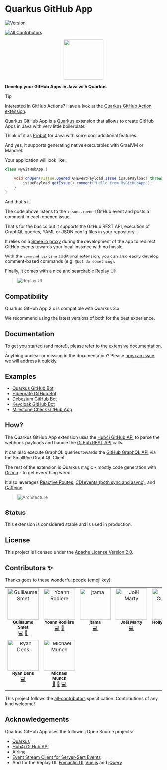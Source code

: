# Quarkus GitHub App

[![Version](https://img.shields.io/maven-central/v/io.quarkiverse.githubapp/quarkus-github-app?logo=apache-maven&style=for-the-badge)](https://central.sonatype.com/artifact/io.quarkiverse.githubapp/quarkus-github-app)
<!-- ALL-CONTRIBUTORS-BADGE:START - Do not remove or modify this section -->
[![All Contributors](https://img.shields.io/badge/all_contributors-9-orange.svg?style=for-the-badge)](#contributors-)
<!-- ALL-CONTRIBUTORS-BADGE:END -->

<p align="center"><img src="https://design.jboss.org/quarkus/bot/final/images/quarkusbot_full.svg" width="128" height="128" /></p>

**Develop your GitHub Apps in Java with Quarkus**

> [!TIP]
> Interested in GitHub Actions? Have a look at the [Quarkus GitHub Action extension](https://github.com/quarkiverse/quarkus-github-action/).

Quarkus GitHub App is a [Quarkus](https://quarkus.io) extension
that allows to create GitHub Apps in Java with very little boilerplate.

Think of it as [Probot](https://probot.github.io) for Java with some cool additional features.

And yes, it supports generating native executables with GraalVM or Mandrel.

Your application will look like:

```java
class MyGitHubApp {

	void onOpen(@Issue.Opened GHEventPayload.Issue issuePayload) throws IOException {
		issuePayload.getIssue().comment("Hello from MyGitHubApp");
	}
}
```

And that's it.

The code above listens to the `issues.opened` GitHub event and posts a comment in each opened issue.

That's for the basics but it supports the GitHub REST API, execution of GraphQL queries, YAML or JSON config files in your repository...

It relies on a [Smee.io proxy](https://smee.io) during the development of the app to redirect GitHub events towards your local instance with no hassle.

With the [`command-airline` additional extension](https://quarkiverse.github.io/quarkiverse-docs/quarkus-github-app/dev/commands.html), you can also easily develop comment-based commands (e.g. `@bot do something`).

Finally, it comes with a nice and searchable Replay UI:

> ![Replay UI](/docs/modules/ROOT/assets/images/replay-ui.png?raw=true "Replay UI")

## Compatibility

Quarkus GitHub App 2.x is compatible with Quarkus 3.x.

We recommend using the latest versions of both for the best experience.

## Documentation

To get you started (and more!), please refer to [the extensive documentation](https://quarkiverse.github.io/quarkiverse-docs/quarkus-github-app/dev/index.html).

Anything unclear or missing in the documentation? Please [open an issue](https://github.com/quarkiverse/quarkus-github-app/issues/new), we will address it quickly.

## Examples

* [Quarkus GitHub Bot](https://github.com/quarkusio/quarkus-github-bot)
* [Hibernate GitHub Bot](https://github.com/hibernate/hibernate-github-bot)
* [Debezium GitHub Bot](https://github.com/debezium/debezium-github-bot)
* [Keycloak GitHub Bot](https://github.com/keycloak/keycloak-github-bot)
* [Milestone Check GitHub App](https://github.com/scholzj/milestone-check)

## How?

The Quarkus GitHub App extension uses the [Hub4j GitHub API](https://github.com/hub4j/github-api)
to parse the webhook payloads and handle the [GitHub REST API](https://docs.github.com/en/rest) calls.

It can also execute GraphQL queries towards the [GitHub GraphQL API](https://docs.github.com/en/graphql) via the SmallRye GraphQL Client.

The rest of the extension is Quarkus magic - mostly code generation with [Gizmo](https://github.com/quarkusio/gizmo/) -
to get everything wired.

It also leverages [Reactive Routes](https://quarkus.io/guides/reactive-routes),
[CDI events (both sync and async)](https://quarkus.io/guides/cdi#events-and-observers),
and [Caffeine](https://quarkus.io/guides/cache).

> ![Architecture](/docs/modules/ROOT/assets/images/architecture.png?raw=true "Architecture")

## Status

This extension is considered stable and is used in production.

## License

This project is licensed under the [Apache License Version 2.0](./LICENSE.txt).

## Contributors ✨

Thanks goes to these wonderful people ([emoji key](https://allcontributors.org/docs/en/emoji-key)):

<!-- ALL-CONTRIBUTORS-LIST:START - Do not remove or modify this section -->
<!-- prettier-ignore-start -->
<!-- markdownlint-disable -->
<table>
  <tbody>
    <tr>
      <td align="center" valign="top" width="14.28%"><a href="https://github.com/gsmet/"><img src="https://avatars1.githubusercontent.com/u/1279749?v=4?s=100" width="100px;" alt="Guillaume Smet"/><br /><sub><b>Guillaume Smet</b></sub></a><br /><a href="https://github.com/quarkiverse/quarkus-github-app/commits?author=gsmet" title="Code">💻</a> <a href="#maintenance-gsmet" title="Maintenance">🚧</a></td>
      <td align="center" valign="top" width="14.28%"><a href="https://github.com/yrodiere"><img src="https://avatars1.githubusercontent.com/u/412878?v=4?s=100" width="100px;" alt="Yoann Rodière"/><br /><sub><b>Yoann Rodière</b></sub></a><br /><a href="https://github.com/quarkiverse/quarkus-github-app/commits?author=yrodiere" title="Code">💻</a> <a href="#maintenance-yrodiere" title="Maintenance">🚧</a></td>
      <td align="center" valign="top" width="14.28%"><a href="https://github.com/jtama"><img src="https://avatars.githubusercontent.com/u/39991688?v=4?s=100" width="100px;" alt="jtama"/><br /><sub><b>jtama</b></sub></a><br /><a href="https://github.com/quarkiverse/quarkus-github-app/commits?author=jtama" title="Code">💻</a></td>
      <td align="center" valign="top" width="14.28%"><a href="https://github.com/joelmarty"><img src="https://avatars.githubusercontent.com/u/134835?v=4?s=100" width="100px;" alt="Joël Marty"/><br /><sub><b>Joël Marty</b></sub></a><br /><a href="https://github.com/quarkiverse/quarkus-github-app/commits?author=joelmarty" title="Code">💻</a></td>
      <td align="center" valign="top" width="14.28%"><a href="https://hollycummins.com"><img src="https://avatars.githubusercontent.com/u/11509290?v=4?s=100" width="100px;" alt="Holly Cummins"/><br /><sub><b>Holly Cummins</b></sub></a><br /><a href="https://github.com/quarkiverse/quarkus-github-app/commits?author=holly-cummins" title="Code">💻</a></td>
      <td align="center" valign="top" width="14.28%"><a href="https://stackoverflow.com/users/1392277/lppedd"><img src="https://avatars.githubusercontent.com/u/19871649?v=4?s=100" width="100px;" alt="Edoardo Luppi"/><br /><sub><b>Edoardo Luppi</b></sub></a><br /><a href="https://github.com/quarkiverse/quarkus-github-app/issues?q=author%3Alppedd" title="Bug reports">🐛</a></td>
      <td align="center" valign="top" width="14.28%"><a href="https://www.ebullient.dev"><img src="https://avatars.githubusercontent.com/u/808713?v=4?s=100" width="100px;" alt="Erin Schnabel"/><br /><sub><b>Erin Schnabel</b></sub></a><br /><a href="https://github.com/quarkiverse/quarkus-github-app/commits?author=ebullient" title="Code">💻</a></td>
    </tr>
    <tr>
      <td align="center" valign="top" width="14.28%"><a href="https://www.ryandens.com"><img src="https://avatars.githubusercontent.com/u/8192732?v=4?s=100" width="100px;" alt="Ryan Dens"/><br /><sub><b>Ryan Dens</b></sub></a><br /><a href="https://github.com/quarkiverse/quarkus-github-app/commits?author=ryandens" title="Code">💻</a></td>
      <td align="center" valign="top" width="14.28%"><a href="https://github.com/Munken"><img src="https://avatars.githubusercontent.com/u/773660?v=4?s=100" width="100px;" alt="Michael Munch"/><br /><sub><b>Michael Munch</b></sub></a><br /><a href="#ideas-Munken" title="Ideas, Planning, & Feedback">🤔</a> <a href="https://github.com/quarkiverse/quarkus-github-app/pulls?q=is%3Apr+reviewed-by%3AMunken" title="Reviewed Pull Requests">👀</a> <a href="https://github.com/quarkiverse/quarkus-github-app/commits?author=Munken" title="Code">💻</a></td>
    </tr>
  </tbody>
</table>

<!-- markdownlint-restore -->
<!-- prettier-ignore-end -->

<!-- ALL-CONTRIBUTORS-LIST:END -->

This project follows the [all-contributors](https://github.com/all-contributors/all-contributors) specification. Contributions of any kind welcome!

## Acknowledgements

Quarkus GitHub App uses the following Open Source projects:

* [Quarkus](https://quarkus.io)
* [Hub4j GitHub API](https://github.com/hub4j/github-api)
* [Airline](https://rvesse.github.io/airline/)
* [Event Stream Client for Server-Sent Events](https://github.com/LupCode/java-sse-client)
* And for the Replay UI: [Fomantic UI](https://fomantic-ui.com), [Vue.js](https://vuejs.org) and [jQuery](https://jquery.com)

